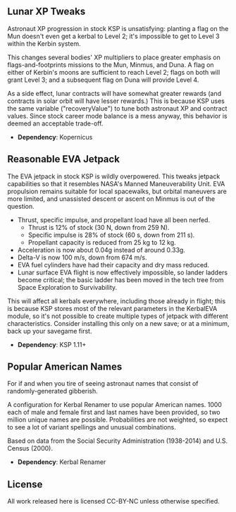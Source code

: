 ## Lunar XP Tweaks

Astronaut XP progression in stock KSP is unsatisfying: planting a flag on the Mun doesn't even get a kerbal to Level 2; it's impossible to get to Level 3 within the Kerbin system.

This changes several bodies' XP multipliers to place greater emphasis on flags-and-footprints missions to the Mun, Minmus, and Duna. A flag on either of Kerbin's moons are sufficient to reach Level 2; flags on both will grant Level 3; and a subsequent flag on Duna will provide Level 4.

As a side effect, lunar contracts will have somewhat greater rewards (and contracts in solar orbit will have lesser rewards.) This is because KSP uses the same variable ("recoveryValue") to tune both astronaut XP and contract values. Since stock career mode balance is a mess anyway, this behavior is deemed an acceptable trade-off.

- **Dependency**: Kopernicus

## Reasonable EVA Jetpack

The EVA jetpack in stock KSP is wildly overpowered. This tweaks jetpack capabilities so that it resembles NASA's Manned Maneuverability Unit. EVA propulsion remains suitable for local spacewalks, but orbital maneuvers are more limited, and unassisted descent or ascent on Minmus is out of the question.

- Thrust, specific impulse, and propellant load have all been nerfed.
  - Thrust is 12% of stock (30 N, down from 259 N).
  - Specific impulse is 28% of stock (60 s, down from 211 s).
  - Propellant capacity is reduced from 25 kg to 12 kg.
- Acceleration is now about 0.04g instead of around 0.33g.
- Delta-V is now 100 m/s, down from 674 m/s.
- EVA fuel cylinders have had their capacity and dry mass reduced.
- Lunar surface EVA flight is now effectively impossible, so lander ladders become critical; the basic ladder has been moved in the tech tree from Space Exploration to Survivability.

This will affect all kerbals everywhere, including those already in flight; this is because KSP stores most of the relevant parameters in the KerbalEVA module, so it's not possible to create multiple types of jetpack with different characteristics. Consider installing this only on a new save; or at a minimum, back up your savegame first.

- **Dependency**: KSP 1.11+

## Popular American Names

For if and when you tire of seeing astronaut names that consist of randomly-generated gibberish.

A configuration for Kerbal Renamer to use popular American names. 1000 each of male and female first and last names have been provided, so two million unique names are possible. Probabilities are not weighted, so expect to see a lot of variant spellings and unusual combinations.

Based on data from the Social Security Administration (1938-2014) and U.S. Census (2000).

- **Dependency**: Kerbal Renamer

## License

All work released here is licensed CC-BY-NC unless otherwise specified.
